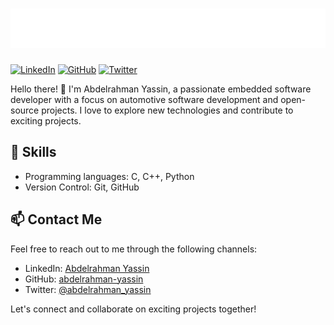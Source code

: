 <h1 align="center">
  <img src="https://raw.githubusercontent.com/martonlederer/martonlederer/master/name.svg" alt="Abdelrahman Yassin" />
</h1>

[![LinkedIn](https://img.shields.io/badge/LinkedIn-abdelrahman--yassin-blue)](https://www.linkedin.com/in/abdelrahman-yassin-6260b5228/)
[![GitHub](https://img.shields.io/badge/GitHub-abdelrahman--yassin-black)](https://github.com/Abdelrahman07788)
[![Twitter](https://img.shields.io/badge/Twitter-@abdelrahman__yassin-lightblue)](https://twitter.com/AbdelrahmanMUN)

Hello there! 👋 I'm Abdelrahman Yassin, a passionate embedded software developer with a focus on automotive software development and open-source projects. I love to explore new technologies and contribute to exciting projects.

## 🌱 Skills

- Programming languages: C, C++, Python
- Version Control: Git, GitHub

## 📫 Contact Me

Feel free to reach out to me through the following channels:

- LinkedIn: [Abdelrahman Yassin](https://www.linkedin.com/in/abdelrahman-yassin-6260b5228/)
- GitHub: [abdelrahman-yassin](https://github.com/Abdelrahman07788)
- Twitter: [@abdelrahman_yassin](https://twitter.com/AbdelrahmanMUN)

Let's connect and collaborate on exciting projects together!
